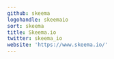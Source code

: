 ```yaml
---
github: skeema
logohandle: skeemaio
sort: skeema
title: Skeema.io
twitter: skeema_io
website: 'https://www.skeema.io/'
---
```

